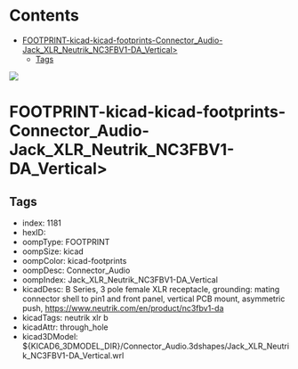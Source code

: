 



Contents
========

* [FOOTPRINT-kicad-kicad-footprints-Connector_Audio-Jack_XLR_Neutrik_NC3FBV1-DA_Vertical>](#footprint-kicad-kicad-footprints-connector_audio-jack_xlr_neutrik_nc3fbv1-da_vertical)
	* [Tags](#tags)
  
![][im]
# FOOTPRINT-kicad-kicad-footprints-Connector_Audio-Jack_XLR_Neutrik_NC3FBV1-DA_Vertical>

## Tags

- index: 1181
- hexID: 
- oompType: FOOTPRINT
- oompSize: kicad
- oompColor: kicad-footprints
- oompDesc: Connector_Audio
- oompIndex: Jack_XLR_Neutrik_NC3FBV1-DA_Vertical
- kicadDesc: B Series, 3 pole female XLR receptacle, grounding: mating connector shell to pin1 and front panel, vertical PCB mount, asymmetric push, https://www.neutrik.com/en/product/nc3fbv1-da
- kicadTags: neutrik xlr b
- kicadAttr: through_hole
- kicad3DModel: ${KICAD6_3DMODEL_DIR}/Connector_Audio.3dshapes/Jack_XLR_Neutrik_NC3FBV1-DA_Vertical.wrl



[im]: image.png
